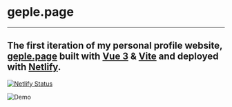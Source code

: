 # geple.page
---
## The first iteration of my personal profile website, <a href="https://geple.page" target="_blank">geple.page</a> built with <a href="https://vuejs.org/" target="_blank">Vue 3</a> & <a href="https://vitejs.dev/" target="_blank">Vite</a> and deployed with <a href="https://www.netlify.com/" target="_blank">Netlify</a>.

[![Netlify Status](https://api.netlify.com/api/v1/badges/018521de-5f16-454a-bdf4-e20916292768/deploy-status)](https://app.netlify.com/sites/soft-hummingbird-04c3b9/deploys)

![Demo](https://raw.githubusercontent.com/geple/profile-spa/public/homepage.jpg)

